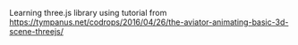 Learning three.js library using tutorial from https://tympanus.net/codrops/2016/04/26/the-aviator-animating-basic-3d-scene-threejs/